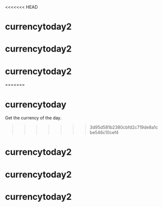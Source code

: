 <<<<<<< HEAD
# currencytoday2
# currencytoday2
# currencytoday2
=======
# currencytoday
Get the currency of the day.
>>>>>>> 3d95d581b2380cbfd2c719de8a1cbe546c10cef4
# currencytoday2
# currencytoday2
# currencytoday2
